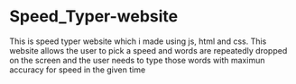 # Speed_Typer-website
This is speed typer website which i made using js, html and css. 
This website allows the user to pick a speed and words are repeatedly dropped on the screen and the user needs to type those words with maximun accuracy for speed in the given time
